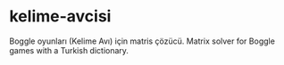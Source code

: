 kelime-avcisi
=============

Boggle oyunları (Kelime Avı) için matris çözücü. Matrix solver for Boggle games with a Turkish dictionary. 